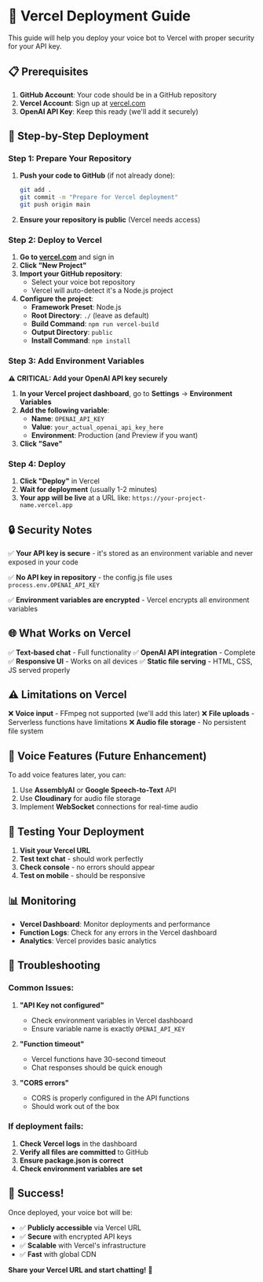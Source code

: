 # 🚀 Vercel Deployment Guide

This guide will help you deploy your voice bot to Vercel with proper security for your API key.

## 📋 Prerequisites

1. **GitHub Account**: Your code should be in a GitHub repository
2. **Vercel Account**: Sign up at [vercel.com](https://vercel.com)
3. **OpenAI API Key**: Keep this ready (we'll add it securely)

## 🔧 Step-by-Step Deployment

### Step 1: Prepare Your Repository

1. **Push your code to GitHub** (if not already done):
   ```bash
   git add .
   git commit -m "Prepare for Vercel deployment"
   git push origin main
   ```

2. **Ensure your repository is public** (Vercel needs access)

### Step 2: Deploy to Vercel

1. **Go to [vercel.com](https://vercel.com)** and sign in
2. **Click "New Project"**
3. **Import your GitHub repository**:
   - Select your voice bot repository
   - Vercel will auto-detect it's a Node.js project
4. **Configure the project**:
   - **Framework Preset**: Node.js
   - **Root Directory**: `./` (leave as default)
   - **Build Command**: `npm run vercel-build`
   - **Output Directory**: `public`
   - **Install Command**: `npm install`

### Step 3: Add Environment Variables

**⚠️ CRITICAL: Add your OpenAI API key securely**

1. **In your Vercel project dashboard**, go to **Settings** → **Environment Variables**
2. **Add the following variable**:
   - **Name**: `OPENAI_API_KEY`
   - **Value**: `your_actual_openai_api_key_here`
   - **Environment**: Production (and Preview if you want)
3. **Click "Save"**

### Step 4: Deploy

1. **Click "Deploy"** in Vercel
2. **Wait for deployment** (usually 1-2 minutes)
3. **Your app will be live** at a URL like: `https://your-project-name.vercel.app`

## 🔒 Security Notes

✅ **Your API key is secure** - it's stored as an environment variable and never exposed in your code

✅ **No API key in repository** - the config.js file uses `process.env.OPENAI_API_KEY`

✅ **Environment variables are encrypted** - Vercel encrypts all environment variables

## 🌐 What Works on Vercel

✅ **Text-based chat** - Full functionality
✅ **OpenAI API integration** - Complete
✅ **Responsive UI** - Works on all devices
✅ **Static file serving** - HTML, CSS, JS served properly

## ⚠️ Limitations on Vercel

❌ **Voice input** - FFmpeg not supported (we'll add this later)
❌ **File uploads** - Serverless functions have limitations
❌ **Audio file storage** - No persistent file system

## 🔄 Voice Features (Future Enhancement)

To add voice features later, you can:
1. Use **AssemblyAI** or **Google Speech-to-Text** API
2. Use **Cloudinary** for audio file storage
3. Implement **WebSocket** connections for real-time audio

## 🧪 Testing Your Deployment

1. **Visit your Vercel URL**
2. **Test text chat** - should work perfectly
3. **Check console** - no errors should appear
4. **Test on mobile** - should be responsive

## 📊 Monitoring

- **Vercel Dashboard**: Monitor deployments and performance
- **Function Logs**: Check for any errors in the Vercel dashboard
- **Analytics**: Vercel provides basic analytics

## 🔧 Troubleshooting

### Common Issues:

1. **"API Key not configured"**
   - Check environment variables in Vercel dashboard
   - Ensure variable name is exactly `OPENAI_API_KEY`

2. **"Function timeout"**
   - Vercel functions have 30-second timeout
   - Chat responses should be quick enough

3. **"CORS errors"**
   - CORS is properly configured in the API functions
   - Should work out of the box

### If deployment fails:

1. **Check Vercel logs** in the dashboard
2. **Verify all files are committed** to GitHub
3. **Ensure package.json is correct**
4. **Check environment variables are set**

## 🎉 Success!

Once deployed, your voice bot will be:
- ✅ **Publicly accessible** via Vercel URL
- ✅ **Secure** with encrypted API keys
- ✅ **Scalable** with Vercel's infrastructure
- ✅ **Fast** with global CDN

**Share your Vercel URL and start chatting!** 🚀 